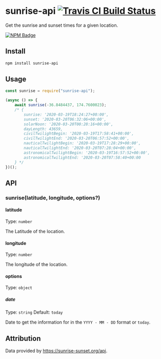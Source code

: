 # sunrise-api [![Travis CI Build Status](https://img.shields.io/travis/com/Richienb/sunrise-api/master.svg?style=for-the-badge)](https://travis-ci.com/Richienb/sunrise-api)

Get the sunrise and sunset times for a given location.

[![NPM Badge](https://nodei.co/npm/sunrise-api.png)](https://npmjs.com/package/sunrise-api)

## Install

```sh
npm install sunrise-api
```

## Usage

```js
const sunrise = require("sunrise-api");

(async () => {
	await sunrise(-36.8484437, 174.7600023);
	/* {
		sunrise: '2020-03-19T18:24:27+00:00',
		sunset: '2020-03-20T06:32:06+00:00',
		solarNoon: '2020-03-20T00:28:16+00:00',
		dayLength: 43659,
		civilTwilightBegin: '2020-03-19T17:58:41+00:00',
		civilTwilightEnd: '2020-03-20T06:57:52+00:00',
		nauticalTwilightBegin: '2020-03-19T17:28:29+00:00',
		nauticalTwilightEnd: '2020-03-20T07:28:04+00:00',
		astronomicalTwilightBegin: '2020-03-19T16:57:52+00:00',
		astronomicalTwilightEnd: '2020-03-20T07:58:40+00:00
	} */
})();
```

## API

### sunrise(latitude, longitude, options?)

#### latitude

Type: `number`

The Latitude of the location.

#### longitude

Type: `number`

The longitude of the location.

#### options

Type: `object`

##### date

Type: `string`
Default: `today`

Date to get the information for in the `YYYY - MM - DD` format or `today`.

## Attribution

Data provided by https://sunrise-sunset.org/api.
